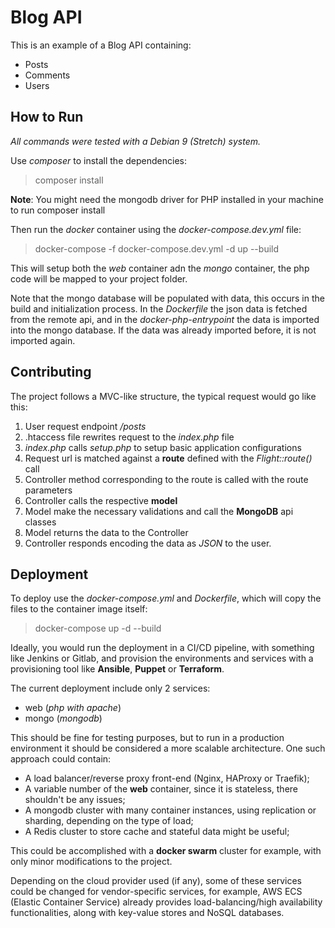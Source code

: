# Blog API

This is an example of a Blog API containing:

* Posts
* Comments
* Users

## How to Run

*All commands were tested with a Debian 9 (Stretch) system.*

Use *composer* to install the dependencies:

> composer install

**Note**: You might need the mongodb driver for PHP installed in your machine to run composer install

Then run the *docker* container using the *docker-compose.dev.yml* file:

> docker-compose -f docker-compose.dev.yml -d up --build

This will setup both the *web* container adn the *mongo* container, the php code will be mapped to your project folder.

Note that the mongo database will be populated with data, this occurs in the build and initialization process. In the *Dockerfile* the json data is fetched from the remote api, and in the *docker-php-entrypoint* the data is imported into the mongo database. If the data was already imported before, it is not imported again.


## Contributing

The project follows a MVC-like structure, the typical request would go like this:

1. User request endpoint */posts*
2. .htaccess file rewrites request to the *index.php* file
3. *index.php* calls *setup.php* to setup basic application configurations
4. Request url is matched against a **route** defined with the *Flight::route()* call
5. Controller method corresponding to the route is called with the route parameters
6. Controller calls the respective **model**
7. Model make the necessary validations and call the **MongoDB** api classes
8. Model returns the data to the Controller
9. Controller responds encoding the data as *JSON* to the user.


## Deployment

To deploy use the *docker-compose.yml* and *Dockerfile*, which will copy the files to the container image itself:

> docker-compose up -d --build

Ideally, you would run the deployment in a CI/CD pipeline, with something like Jenkins or Gitlab, and provision the environments and services with a provisioning tool like **Ansible**, **Puppet** or **Terraform**.

The current deployment include only 2 services:

 * web (*php with apache*)
 * mongo (*mongodb*)

 This should be fine for testing purposes, but to run in a production environment it should be considered a more scalable architecture. One such approach could contain:

 * A load balancer/reverse proxy front-end (Nginx, HAProxy or Traefik);
 * A variable number of the **web** container, since it is stateless, there shouldn't be any issues;
 * A mongodb cluster with many container instances, using replication or sharding, depending on the type of load;
 * A Redis cluster to store cache and stateful data might be useful;

 This could be accomplished with a **docker swarm** cluster for example, with only minor modifications to the project.

 Depending on the cloud provider used (if any), some of these services could be changed for vendor-specific services, for example, AWS ECS (Elastic Container Service) already provides load-balancing/high availability functionalities, along with key-value stores and NoSQL databases.